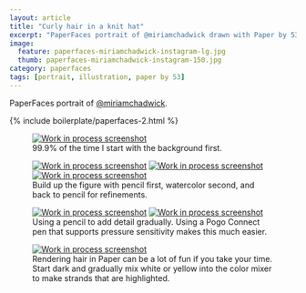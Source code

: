 ```yaml
---
layout: article
title: "Curly hair in a knit hat"
excerpt: "PaperFaces portrait of @miriamchadwick drawn with Paper by 53 on an iPad."
image: 
  feature: paperfaces-miriamchadwick-instagram-lg.jpg
  thumb: paperfaces-miriamchadwick-instagram-150.jpg
category: paperfaces
tags: [portrait, illustration, paper by 53]
---
```


PaperFaces portrait of [@miriamchadwick](http://instagram.com/miriamchadwick).

{% include boilerplate/paperfaces-2.html %}

<figure>
  <a href="{{ site.url }}/images/paperfaces-miriamchadwick-process-1-lg.jpg"><img src="{{ site.url }}/images/paperfaces-miriamchadwick-process-1-600.jpg" alt="Work in process screenshot"></a>
  <figcaption>99.9% of the time I start with the background first.</figcaption>
</figure>

<figure class="third">
  <a href="{{ site.url }}/images/paperfaces-miriamchadwick-process-2-lg.jpg"><img src="{{ site.url }}/images/paperfaces-miriamchadwick-process-2-600.jpg" alt="Work in process screenshot"></a>
  <a href="{{ site.url }}/images/paperfaces-miriamchadwick-process-3-lg.jpg"><img src="{{ site.url }}/images/paperfaces-miriamchadwick-process-3-600.jpg" alt="Work in process screenshot"></a>
  <a href="{{ site.url }}/images/paperfaces-miriamchadwick-process-4-lg.jpg"><img src="{{ site.url }}/images/paperfaces-miriamchadwick-process-4-600.jpg" alt="Work in process screenshot"></a>
  <figcaption>Build up the figure with pencil first, watercolor second, and back to pencil for refinements.</figcaption>
</figure>

<figure class="half">
  <a href="{{ site.url }}/images/paperfaces-miriamchadwick-process-5-lg.jpg"><img src="{{ site.url }}/images/paperfaces-miriamchadwick-process-5-600.jpg" alt="Work in process screenshot"></a>
  <a href="{{ site.url }}/images/paperfaces-miriamchadwick-process-6-lg.jpg"><img src="{{ site.url }}/images/paperfaces-miriamchadwick-process-6-600.jpg" alt="Work in process screenshot"></a>
  <figcaption>Using a pencil to add detail gradually. Using a Pogo Connect pen that supports pressure sensitivity makes this much easier.</figcaption>
</figure>

<figure>
  <a href="{{ site.url }}/images/paperfaces-miriamchadwick-process-7-lg.jpg"><img src="{{ site.url }}/images/paperfaces-miriamchadwick-process-7-600.jpg" alt="Work in process screenshot"></a>
  <figcaption>Rendering hair in Paper can be a lot of fun if you take your time. Start dark and gradually mix white or yellow into the color mixer to make strands that are highlighted.</figcaption>
</figure>